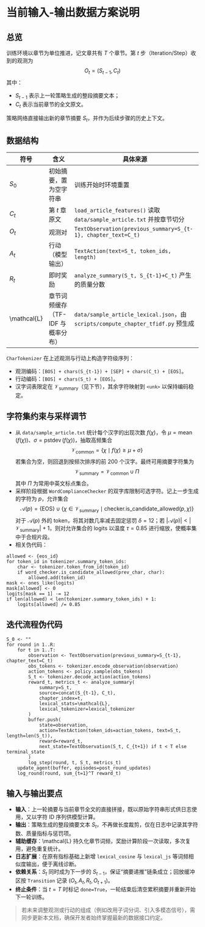 # 当前输入-输出数据方案说明

## 总览
训练环境以章节为单位推进，记文章共有 $T$ 个章节。第 $t$ 步（Iteration/Step）收到的观测为
$$
O_t = (S_{t-1}, C_t)
$$
其中：
- $S_{t-1}$ 表示上一轮策略生成的整段摘要文本；
- $C_t$ 表示当前章节的全文原文。

策略网络直接输出新的章节摘要 $S_t$，并作为后续步骤的历史上下文。

## 数据结构
| 符号 | 含义 | 具体来源 |
| --- | --- | --- |
| $S_0$ | 初始摘要，置为空字符串 | 训练开始时环境重置 |
| $C_t$ | 第 $t$ 章原文 | `load_article_features()` 读取 `data/sample_article.txt` 并按章节切分 |
| $O_t$ | 观测对 | `TextObservation(previous_summary=S_{t-1}, chapter_text=C_t)` |
| $A_t$ | 行动（模型输出） | `TextAction(text=S_t, token_ids, length)` |
| $R_t$ | 即时奖励 | `analyze_summary(S_t, S_{t-1}+C_t)` 产生的质量分数 |
| \mathcal{L} | 章节词频缓存（TF-IDF 与概率分布） | `data/sample_article_lexical.json`，由 `scripts/compute_chapter_tfidf.py` 预生成 |

`CharTokenizer` 在上述观测与行动上构造字符级序列：
- 观测编码：`[BOS] + chars(S_{t-1}) + [SEP] + chars(C_t) + [EOS]`。
- 行动编码：`[BOS] + chars(S_t) + [EOS]`。
- 汉字词表限定在 $\mathcal{V}_{\text{summary}}$（见下节），其余字符映射到 `<unk>` 以保持编码稳定。

## 字符集约束与采样调节
- 从 `data/sample_article.txt` 统计每个汉字的出现次数 $f(\chi)$，令 $\mu = \operatorname{mean}(f(\chi))$、$\sigma = \operatorname{pstdev}(f(\chi))$，抽取高频集合
  $$\mathcal{V}_{\text{common}} = \{\chi \mid f(\chi) \ge \mu + \sigma\}$$
  若集合为空，则回退到按频次排序的前 $200$ 个汉字。最终可用摘要字符集为
  $$\mathcal{V}_{\text{summary}} = \mathcal{V}_{\text{common}} \cup \Pi$$
  其中 $\Pi$ 为常用中英文标点集合。
- 采样阶段根据 `WordComplianceChecker` 的双字库限制可选字符。记上一步生成的字符为 $p$，允许集合
  $$\mathcal{A}(p) = \{\text{EOS}\} \cup \{\chi \in \mathcal{V}_{\text{summary}} \mid \text{checker.is_candidate_allowed}(p, \chi)\}$$
  对于 $\mathcal{A}(p)$ 外的 token，将其对数几率减去固定惩罚 $\delta = 12$；若 $\lvert \mathcal{A}(p)\rvert < \lvert\mathcal{V}_{\text{summary}}\rvert + 1$，则对允许集合的 logits 以温度 $\tau = 0.85$ 进行缩放，使概率集中于合规片段。
- 相关伪代码：
```pseudo
allowed <- {eos_id}
for token_id in tokenizer.summary_token_ids:
    char <- tokenizer.token_from_id(token_id)
    if word_checker.is_candidate_allowed(prev_char, char):
        allowed.add(token_id)
mask <- ones_like(logits)
mask[allowed] <- 0
logits[mask == 1] -= 12
if len(allowed) < len(tokenizer.summary_token_ids) + 1:
    logits[allowed] /= 0.85
```

## 迭代流程伪代码
```pseudo
S_0 <- ""
for round in 1..R:
    for t in 1..T:
        observation <- TextObservation(previous_summary=S_{t-1}, chapter_text=C_t)
        obs_tokens <- tokenizer.encode_observation(observation)
        action_tokens <- policy.sample(obs_tokens)
        S_t <- tokenizer.decode_action(action_tokens)
        reward_t, metrics_t <- analyze_summary(
            summary=S_t,
            source=concat(S_{t-1}, C_t),
            chapter_index=t,
            lexical_stats=\mathcal{L},
            lexical_tokenizer=lexical_tokenizer
        )
        buffer.push(
            state=observation,
            action=TextAction(token_ids=action_tokens, text=S_t, length=len(S_t)),
            reward=reward_t,
            next_state=TextObservation(S_t, C_{t+1}) if t < T else terminal_state
        )
        log_step(round, t, S_t, metrics_t)
    update_agent(buffer, episodes=post_round_updates)
    log_round(round, sum_{t=1}^T reward_t)
```

## 输入与输出要点
- **输入**：上一轮摘要与当前章节全文的直接拼接，既以原始字符串形式供日志使用，又以字符 ID 序列供模型计算。
- **输出**：策略生成的整段摘要文本 $S_t$，不再做长度裁剪，仅在日志中记录其字符数、质量指标与惩罚项。
- **辅助缓存**：\mathcal{L} 持久化章节词频，奖励计算阶段一次读取，多次复用，避免重复统计。
- **日志扩展**：在原有指标基础上新增 `lexical_cosine` 与 `lexical_js` 等词频相似度输出，便于离线诊断。
- **依赖关系**：$S_t$ 同时成为下一步的 $S_{t-1}$，保证“摘要递推”链条成立；回放缓冲区按 `Transition` 记录 $(O_t, A_t, R_t, O_{t+1})$。
- **终止条件**：当 $t = T$ 时标记 `done=True`，一轮结束后清空累积摘要并重新开始下一轮训练。

> 若未来调整观测或行动的组成（例如改用子词分词、引入多模态信号），需同步更新本文档，确保开发者始终掌握最新的数据接口约定。
